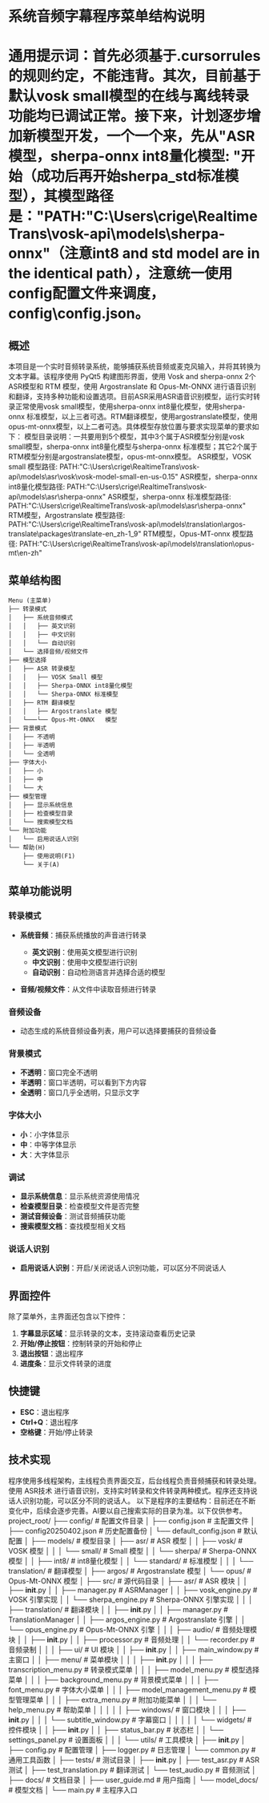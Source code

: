 # 系统音频字幕程序菜单结构说明
# 通用提示词：首先必须基于.cursorrules的规则约定，不能违背。其次，目前基于默认vosk small模型的在线与离线转录功能均已调试正常。接下来，计划逐步增加新模型开发，一个一个来，先从"ASR模型，sherpa-onnx int8量化模型: "开始（成功后再开始sherpa_std标准模型），其模型路径是："PATH:"C:\Users\crige\RealtimeTrans\vosk-api\models\sherpa-onnx"（注意int8 and std model are in the identical path），注意统一使用config配置文件来调度，config\config.json。

## 概述

本项目是一个实时音频转录系统，能够捕获系统音频或麦克风输入，并将其转换为文本字幕。该程序使用 PyQt5 构建图形界面，使用 Vosk and sherpa-onnx 2个ASR模型和 RTM 模型，使用 Argostranslate 和 Opus-Mt-ONNX  进行语音识别和翻译，支持多种功能和设置选项。目前ASR采用ASR语音识别模型，运行实时转录正常使用vosk small模型，使用sherpa-onnx int8量化模型，使用sherpa-onnx 标准模型，以上三者可选。RTM翻译模型，使用argostranslate模型，使用opus-mt-onnx模型，以上二者可选。具体模型存放位置与要求实现菜单的要求如下：
模型目录说明：一共要用到5个模型，其中3个属于ASR模型分别是vosk small模型，sherpa-onnx int8量化模型与sherpa-onnx 标准模型；其它2个属于RTM模型分别是argostranslate模型，opus-mt-onnx模型。
ASR模型，VOSK small 模型路径: PATH:"C:\Users\crige\RealtimeTrans\vosk-api\models\asr\vosk\vosk-model-small-en-us-0.15"
ASR模型，sherpa-onnx int8量化模型路径: PATH:"C:\Users\crige\RealtimeTrans\vosk-api\models\asr\sherpa-onnx" 
ASR模型，sherpa-onnx 标准模型路径: 
PATH:"C:\Users\crige\RealtimeTrans\vosk-api\models\asr\sherpa-onnx" 
RTM模型，Argostranslate 模型路径: 
PATH:"C:\Users\crige\RealtimeTrans\vosk-api\models\translation\argos-translate\packages\translate-en_zh-1_9"
RTM模型，Opus-MT-onnx 模型路径: PATH:"C:\Users\crige\RealtimeTrans\vosk-api\models\translation\opus-mt\en-zh"
## 菜单结构图

```计划更改
Menu (主菜单)
├── 转录模式
│   ├── 系统音频模式
│   │   ├── 英文识别
│   │   ├── 中文识别
│   │   └── 自动识别
│   └── 选择音频/视频文件
├── 模型选择
│   ├── ASR 转录模型
│   │   ├── VOSK Small 模型
│   │   ├── Sherpa-ONNX int8量化模型
│   │   └── Sherpa-ONNX 标准模型
│   ├── RTM 翻译模型
│   │   ├── Argostranslate 模型
│   └───└── Opus-Mt-ONNX   模型
├── 背景模式
│   ├── 不透明
│   ├── 半透明
│   └── 全透明
├── 字体大小
│   ├── 小
│   ├── 中
│   └── 大
├── 模型管理
│   ├── 显示系统信息
│   ├── 检查模型目录
│   └── 搜索模型文档
└── 附加功能
│   └── 启用说话人识别
└── 帮助(H)
    ├── 使用说明(F1)
    └── 关于(A)     
```

## 菜单功能说明

### 转录模式

- **系统音频**：捕获系统播放的声音进行转录
  - **英文识别**：使用英文模型进行识别
  - **中文识别**：使用中文模型进行识别
  - **自动识别**：自动检测语言并选择合适的模型

- **音频/视频文件**：从文件中读取音频进行转录

### 音频设备

- 动态生成的系统音频设备列表，用户可以选择要捕获的音频设备



### 背景模式

- **不透明**：窗口完全不透明
- **半透明**：窗口半透明，可以看到下方内容
- **全透明**：窗口几乎全透明，只显示文字

### 字体大小

- **小**：小字体显示
- **中**：中等字体显示
- **大**：大字体显示

### 调试

- **显示系统信息**：显示系统资源使用情况
- **检查模型目录**：检查模型文件是否完整
- **测试音频设备**：测试音频捕获功能
- **搜索模型文档**：查找模型相关文档

### 说话人识别

- **启用说话人识别**：开启/关闭说话人识别功能，可以区分不同说话人

## 界面控件

除了菜单外，主界面还包含以下控件：

1. **字幕显示区域**：显示转录的文本，支持滚动查看历史记录
2. **开始/停止按钮**：控制转录的开始和停止
3. **退出按钮**：退出程序
4. **进度条**：显示文件转录的进度

## 快捷键

- **ESC**：退出程序
- **Ctrl+Q**：退出程序
- **空格键**：开始/停止转录

## 技术实现

程序使用多线程架构，主线程负责界面交互，后台线程负责音频捕获和转录处理。使用 ASR技术 进行语音识别，支持实时转录和文件转录两种模式。程序还支持说话人识别功能，可以区分不同的说话人。 
以下是程序的主要结构：目前还在不断变化中，后续会逐步完善。AI要以自己搜索实际的目录为准。以下仅供参考。
project_root/
├── config/                      # 配置文件目录
│   ├── config.json             # 主配置文件
│   ├── config20250402.json     # 历史配置备份
│   └── default_config.json     # 默认配置
│
├── models/                      # 模型目录
│   ├── asr/                    # ASR 模型
│   │   ├── vosk/              # VOSK 模型
│   │   │   └── small/         # Small 模型
│   │   └── sherpa/            # Sherpa-ONNX 模型
│   │       ├── int8/          # int8量化模型
│   │       └── standard/      # 标准模型
│   │
│   └── translation/            # 翻译模型
│       ├── argos/             # Argostranslate 模型
│       └── opus/              # Opus-Mt-ONNX 模型
│
├── src/                        # 源代码目录
│   ├── asr/                   # ASR 模块
│   │   ├── __init__.py
│   │   ├── manager.py        # ASRManager
│   │   ├── vosk_engine.py    # VOSK 引擎实现
│   │   └── sherpa_engine.py  # Sherpa-ONNX 引擎实现
│   │
│   ├── translation/          # 翻译模块
│   │   ├── __init__.py
│   │   ├── manager.py       # TranslationManager
│   │   ├── argos_engine.py  # Argostranslate 引擎
│   │   └── opus_engine.py   # Opus-Mt-ONNX 引擎
│   │
│   ├── audio/               # 音频处理模块
│   │   ├── __init__.py
│   │   ├── processor.py     # 音频处理
│   │   └── recorder.py      # 音频录制
│   │
│   ├── ui/                  # UI 模块
│   │   ├── __init__.py
│   │   ├── main_window.py   # 主窗口
│   │   ├── menu/           # 菜单模块
│   │   │   ├── __init__.py
│   │   │   ├── transcription_menu.py  # 转录模式菜单
│   │   │   ├── model_menu.py         # 模型选择菜单
│   │   │   ├── background_menu.py    # 背景模式菜单
│   │   │   ├── font_menu.py          # 字体大小菜单
│   │   │   ├── model_management_menu.py # 模型管理菜单
│   │   │   ├── extra_menu.py         # 附加功能菜单
│   │   │   └── help_menu.py          # 帮助菜单
│   │   │
│   │   ├── windows/        # 窗口模块
│   │   │   ├── __init__.py
│   │   │   └── subtitle_window.py    # 字幕窗口
│   │   │
│   │   └── widgets/        # 控件模块
│   │       ├── __init__.py
│   │       ├── status_bar.py         # 状态栏
│   │       └── settings_panel.py     # 设置面板
│   │
│   └── utils/              # 工具模块
│       ├── __init__.py
│       ├── config.py      # 配置管理
│       ├── logger.py      # 日志管理
│       └── common.py      # 通用工具函数
│
├── tests/                  # 测试目录
│   ├── __init__.py
│   ├── test_asr.py        # ASR 测试
│   ├── test_translation.py # 翻译测试
│   └── test_audio.py      # 音频测试
│
├── docs/                  # 文档目录
│   ├── user_guide.md      # 用户指南
│   └── model_docs/        # 模型文档
│
└── main.py               # 主程序入口
```
